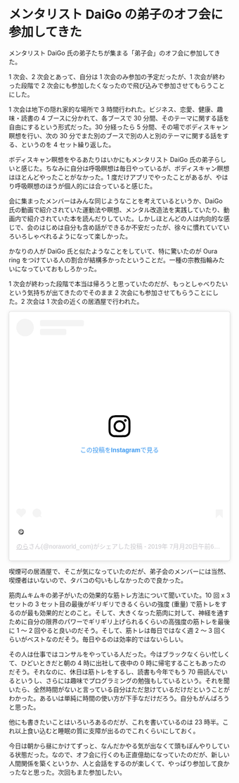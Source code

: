# メンタリスト DaiGo の弟子のオフ会に参加してきた
メンタリスト DaiGo 氏の弟子たちが集まる「弟子会」のオフ会に参加してきた。

1 次会、2 次会とあって、自分は 1 次会のみ参加の予定だったが、1 次会が終わった段階で 2 次会にも参加したくなったので飛び込みで参加させてもらうことにした。

1 次会は地下の隠れ家的な場所で 3 時間行われた。ビジネス、恋愛、健康、趣味・読書の 4 ブースに分かれて、各ブースで 30 分間、そのテーマに関する話を自由にするという形式だった。30 分経ったら 5 分間、その場でボディスキャン瞑想を行い、次の 30 分でまた別のブースで別の人と別のテーマに関する話をする、というのを 4 セット繰り返した。

ボディスキャン瞑想をやるあたりはいかにもメンタリスト DaiGo 氏の弟子らしいと感じた。ちなみに自分は呼吸瞑想は毎日やっているが、ボディスキャン瞑想はほとんどやったことがなかった。1 度だけアプリでやったことがあるが、やはり呼吸瞑想のほうが個人的には合っていると感じた。

会に集まったメンバーはみんな同じようなことを考えているというか、DaiGo 氏の動画で紹介されていた運動法や瞑想、メンタル改造法を実践していたり、動画内で紹介されていた本を読んだりしていた。しかしほとんどの人は内向的な感じで、会のはじめは自分も含め話ができるか不安だったが、徐々に慣れていていろいろしゃべれるようになって楽しかった。

かなりの人が DaiGo 氏と似たようなことをしていて、特に驚いたのが Oura ring をつけている人の割合が結構多かったということだ。一種の宗教指輪みたいになっていておもしろかった。

1 次会が終わった段階で本当は帰ろうと思っていたのだが、もっとしゃべりたいという気持ちが出てきたのでそのまま 2 次会にも参加させてもらうことにした。2 次会は 1 次会の近くの居酒屋で行われた。

<blockquote class="instagram-media" data-instgrm-captioned data-instgrm-permalink="https://www.instagram.com/p/B0I-UnWAIBh/" data-instgrm-version="12" style=" background:#FFF; border:0; border-radius:3px; box-shadow:0 0 1px 0 rgba(0,0,0,0.5),0 1px 10px 0 rgba(0,0,0,0.15); margin: 1px; max-width:540px; min-width:326px; padding:0; width:99.375%; width:-webkit-calc(100% - 2px); width:calc(100% - 2px);"><div style="padding:16px;"> <a href="https://www.instagram.com/p/B0I-UnWAIBh/" style=" background:#FFFFFF; line-height:0; padding:0 0; text-align:center; text-decoration:none; width:100%;" target="_blank"> <div style=" display: flex; flex-direction: row; align-items: center;"> <div style="background-color: #F4F4F4; border-radius: 50%; flex-grow: 0; height: 40px; margin-right: 14px; width: 40px;"></div> <div style="display: flex; flex-direction: column; flex-grow: 1; justify-content: center;"> <div style=" background-color: #F4F4F4; border-radius: 4px; flex-grow: 0; height: 14px; margin-bottom: 6px; width: 100px;"></div> <div style=" background-color: #F4F4F4; border-radius: 4px; flex-grow: 0; height: 14px; width: 60px;"></div></div></div><div style="padding: 19% 0;"></div> <div style="display:block; height:50px; margin:0 auto 12px; width:50px;"><svg width="50px" height="50px" viewBox="0 0 60 60" version="1.1" xmlns="https://www.w3.org/2000/svg" xmlns:xlink="https://www.w3.org/1999/xlink"><g stroke="none" stroke-width="1" fill="none" fill-rule="evenodd"><g transform="translate(-511.000000, -20.000000)" fill="#000000"><g><path d="M556.869,30.41 C554.814,30.41 553.148,32.076 553.148,34.131 C553.148,36.186 554.814,37.852 556.869,37.852 C558.924,37.852 560.59,36.186 560.59,34.131 C560.59,32.076 558.924,30.41 556.869,30.41 M541,60.657 C535.114,60.657 530.342,55.887 530.342,50 C530.342,44.114 535.114,39.342 541,39.342 C546.887,39.342 551.658,44.114 551.658,50 C551.658,55.887 546.887,60.657 541,60.657 M541,33.886 C532.1,33.886 524.886,41.1 524.886,50 C524.886,58.899 532.1,66.113 541,66.113 C549.9,66.113 557.115,58.899 557.115,50 C557.115,41.1 549.9,33.886 541,33.886 M565.378,62.101 C565.244,65.022 564.756,66.606 564.346,67.663 C563.803,69.06 563.154,70.057 562.106,71.106 C561.058,72.155 560.06,72.803 558.662,73.347 C557.607,73.757 556.021,74.244 553.102,74.378 C549.944,74.521 548.997,74.552 541,74.552 C533.003,74.552 532.056,74.521 528.898,74.378 C525.979,74.244 524.393,73.757 523.338,73.347 C521.94,72.803 520.942,72.155 519.894,71.106 C518.846,70.057 518.197,69.06 517.654,67.663 C517.244,66.606 516.755,65.022 516.623,62.101 C516.479,58.943 516.448,57.996 516.448,50 C516.448,42.003 516.479,41.056 516.623,37.899 C516.755,34.978 517.244,33.391 517.654,32.338 C518.197,30.938 518.846,29.942 519.894,28.894 C520.942,27.846 521.94,27.196 523.338,26.654 C524.393,26.244 525.979,25.756 528.898,25.623 C532.057,25.479 533.004,25.448 541,25.448 C548.997,25.448 549.943,25.479 553.102,25.623 C556.021,25.756 557.607,26.244 558.662,26.654 C560.06,27.196 561.058,27.846 562.106,28.894 C563.154,29.942 563.803,30.938 564.346,32.338 C564.756,33.391 565.244,34.978 565.378,37.899 C565.522,41.056 565.552,42.003 565.552,50 C565.552,57.996 565.522,58.943 565.378,62.101 M570.82,37.631 C570.674,34.438 570.167,32.258 569.425,30.349 C568.659,28.377 567.633,26.702 565.965,25.035 C564.297,23.368 562.623,22.342 560.652,21.575 C558.743,20.834 556.562,20.326 553.369,20.18 C550.169,20.033 549.148,20 541,20 C532.853,20 531.831,20.033 528.631,20.18 C525.438,20.326 523.257,20.834 521.349,21.575 C519.376,22.342 517.703,23.368 516.035,25.035 C514.368,26.702 513.342,28.377 512.574,30.349 C511.834,32.258 511.326,34.438 511.181,37.631 C511.035,40.831 511,41.851 511,50 C511,58.147 511.035,59.17 511.181,62.369 C511.326,65.562 511.834,67.743 512.574,69.651 C513.342,71.625 514.368,73.296 516.035,74.965 C517.703,76.634 519.376,77.658 521.349,78.425 C523.257,79.167 525.438,79.673 528.631,79.82 C531.831,79.965 532.853,80.001 541,80.001 C549.148,80.001 550.169,79.965 553.369,79.82 C556.562,79.673 558.743,79.167 560.652,78.425 C562.623,77.658 564.297,76.634 565.965,74.965 C567.633,73.296 568.659,71.625 569.425,69.651 C570.167,67.743 570.674,65.562 570.82,62.369 C570.966,59.17 571,58.147 571,50 C571,41.851 570.966,40.831 570.82,37.631"></path></g></g></g></svg></div><div style="padding-top: 8px;"> <div style=" color:#3897f0; font-family:Arial,sans-serif; font-size:14px; font-style:normal; font-weight:550; line-height:18px;"> この投稿をInstagramで見る</div></div><div style="padding: 12.5% 0;"></div> <div style="display: flex; flex-direction: row; margin-bottom: 14px; align-items: center;"><div> <div style="background-color: #F4F4F4; border-radius: 50%; height: 12.5px; width: 12.5px; transform: translateX(0px) translateY(7px);"></div> <div style="background-color: #F4F4F4; height: 12.5px; transform: rotate(-45deg) translateX(3px) translateY(1px); width: 12.5px; flex-grow: 0; margin-right: 14px; margin-left: 2px;"></div> <div style="background-color: #F4F4F4; border-radius: 50%; height: 12.5px; width: 12.5px; transform: translateX(9px) translateY(-18px);"></div></div><div style="margin-left: 8px;"> <div style=" background-color: #F4F4F4; border-radius: 50%; flex-grow: 0; height: 20px; width: 20px;"></div> <div style=" width: 0; height: 0; border-top: 2px solid transparent; border-left: 6px solid #f4f4f4; border-bottom: 2px solid transparent; transform: translateX(16px) translateY(-4px) rotate(30deg)"></div></div><div style="margin-left: auto;"> <div style=" width: 0px; border-top: 8px solid #F4F4F4; border-right: 8px solid transparent; transform: translateY(16px);"></div> <div style=" background-color: #F4F4F4; flex-grow: 0; height: 12px; width: 16px; transform: translateY(-4px);"></div> <div style=" width: 0; height: 0; border-top: 8px solid #F4F4F4; border-left: 8px solid transparent; transform: translateY(-4px) translateX(8px);"></div></div></div></a> <p style=" margin:8px 0 0 0; padding:0 4px;"> <a href="https://www.instagram.com/p/B0I-UnWAIBh/" style=" color:#000; font-family:Arial,sans-serif; font-size:14px; font-style:normal; font-weight:normal; line-height:17px; text-decoration:none; word-wrap:break-word;" target="_blank">😋</a></p> <p style=" color:#c9c8cd; font-family:Arial,sans-serif; font-size:14px; line-height:17px; margin-bottom:0; margin-top:8px; overflow:hidden; padding:8px 0 7px; text-align:center; text-overflow:ellipsis; white-space:nowrap;"><a href="https://www.instagram.com/noraworld_com/" style=" color:#c9c8cd; font-family:Arial,sans-serif; font-size:14px; font-style:normal; font-weight:normal; line-height:17px;" target="_blank"> のら</a>さん(@noraworld_com)がシェアした投稿 - <time style=" font-family:Arial,sans-serif; font-size:14px; line-height:17px;" datetime="2019-07-20T13:27:15+00:00">2019年 7月月20日午前6時27分PDT</time></p></div></blockquote> <script async src="//www.instagram.com/embed.js"></script>

喫煙可の居酒屋で、そこが気になっていたのだが、弟子会のメンバーには当然、喫煙者はいないので、タバコの匂いもしなかったので良かった。

筋肉ムキムキの弟子がいたの効果的な筋トレ方法について聞いていた。10 回 x 3 セットの 3 セット目の最後がギリギリできるくらいの強度 (重量) で筋トレをするのが最も効果的だとのこと。そして、大きくなった筋肉に対して、神経を通すために自分の限界のパワーでギリギリ上げられるくらいの高強度の筋トレを最後に 1 〜 2 回やると良いのだそう。そして、筋トレは毎日ではなく週 2 〜 3 回くらいがベストなのだそう。毎日やるのは効率的ではないらしい。

その人は仕事ではコンサルをやっている人だった。今はブラックなくらい忙しくて、ひどいときだと朝の 4 時に出社して夜中の 0 時に帰宅することもあったのだそう。それなのに、休日は筋トレをするし、読書も今年でもう 70 冊読んでいるというし、さらには趣味でプログラミングの勉強もしているという。それを聞いたら、全然時間がないと言っている自分はただ怠けているだけだということがわかった。あるいは単純に時間の使い方が下手なだけだろう。自分もがんばろうと思った。

他にも書きたいことはいろいろあるのだが、これを書いているのは 23 時半。これ以上食い込むと睡眠の質に支障が出るのでこれくらいにしておく。

今日は朝から昼にかけてずっと、なんだかやる気が出なくて頭もぼんやりしている状態だった。なので、オフ会に行くのも正直億劫になっていたのだが、新しい人間関係を築くというか、人と会話をするのが楽しくて、やっぱり参加して良かったなと思った。次回もまた参加したい。
